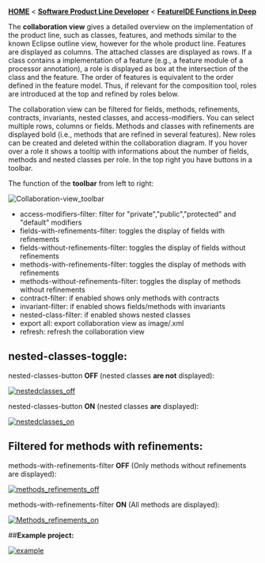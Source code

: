 <!-- Breadcrumb -->
[**HOME**](https://github.com/tthuem/FeatureIDE/wiki) < [**Software Product Line Developer**](https://github.com/tthuem/FeatureIDE/wiki/Software-Product-Line-Developer) < [**FeatureIDE Functions in Deep**](https://github.com/tthuem/FeatureIDE/wiki/FeatureIDE-Functions-in-Deep)

<!-- Introduction -->
The **collaboration view** gives a detailed overview on the implementation of the product line, such as classes, features, and methods similar to the known Eclipse outline view, however for the whole product line. Features are displayed as columns. The attached classes are displayed as rows. If a class contains a implementation of a feature (e.g., a feature module of a processor annotation), a role is displayed as box at the intersection of the class and the feature.
The order of features is equivalent to the order defined in the feature model. Thus, if relevant for the composition tool, roles are introduced at the top and refined by roles below. 

<!-- Outline -->

<!-- Content -->
The collaboration view can be filtered for fields, methods, refinements, contracts, invariants, nested classes, and access-modifiers. You can select multiple rows, columns or fields. Methods and classes with refinements are displayed bold (i.e., methods that are refined in several features). New roles can be created and deleted within the collaboration diagram. If you hover over a role it shows a tooltip with informations about the number of fields, methods and nested classes per role. In the top right you have buttons in a toolbar.

The function of the **toolbar** from left to right: 

![Collaboration-view_toolbar](http://i.imgur.com/uRXr0ez.jpg)
* access-modifiers-filter: filter for "private","public","protected" and "default" modifiers
* fields-with-refinements-filter: toggles the display of fields with refinements
* fields-without-refinements-filter: toggles the display of fields without refinements
* methods-with-refinements-filter: toggles the display of methods with refinements
* methods-without-refinements-filter: toggles the display of methods without refinements
* contract-filter: if enabled shows only methods with contracts
* invariant-filter: if enabled shows fields/methods with invariants
* nested-class-filter: if enabled shows nested classes
* export all: export collaboration view as image/.xml
* refresh: refresh the collaboration view

## nested-classes-toggle:

nested-classes-button **OFF** (nested classes **are not** displayed):

[![nestedclasses_off](http://i.imgur.com/yKoFjewm.jpg)](http://i.imgur.com/yKoFjew.jpg) 

nested-classes-button **ON** (nested classes **are** displayed):

[![nestedclasses_on](http://i.imgur.com/xKIsKnIm.jpg)](http://i.imgur.com/xKIsKnI.jpg) 


## Filtered for methods with refinements:

methods-with-refinements-filter **OFF** (Only methods without refinements are displayed):                    
    
[![methods_refinements_off](http://i.imgur.com/EJLJ9bwm.jpg)](http://i.imgur.com/EJLJ9bw.jpg) 

methods-with-refinements-filter **ON** (All methods are displayed):    
 
[![Methods_refinements_on](http://i.imgur.com/kHdFgd7m.jpg)](http://i.imgur.com/kHdFgd7.jpg) 

##**Example project:**

[![example](http://i.imgur.com/fWFuEJDl.png)](http://i.imgur.com/fWFuEJD.png)